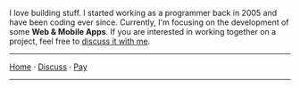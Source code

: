 I love building stuff. I started working as a programmer back in 2005 and have been coding ever since. Currently, I'm focusing on the development of some **Web & Mobile Apps**. If you are interested in working together on a project, feel free to [discuss it with me][2].

***

[Home][1]
&middot; [Discuss][2]
&middot; [Pay](https://nikahmadz.github.io/pay "See payment options")

***

[1]:https://nikahmadz.github.io
[2]:https://github.com/nikahmadz/nikahmadz.github.io/discussions "Go to Discusssion Room"

<!--
**nikahmadz/nikahmadz** is a ✨ _special_ ✨ repository because its `README.md` (this file) appears on your GitHub profile.

Here are some ideas to get you started:

- 🔭 I’m currently working on ...
- 🌱 I’m currently learning ...
- 👯 I’m looking to collaborate on ...
- 🤔 I’m looking for help with ...
- 💬 Ask me about ...
- 📫 How to reach me: ...
- 😄 Pronouns: ...
- ⚡ Fun fact: ...
-->

